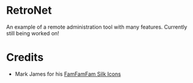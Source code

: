 # RetroNet
An example of a remote administration tool with many features. Currently still being worked on!

# Credits
- Mark James for his [FamFamFam Silk Icons](http://www.famfamfam.com/lab/icons/silk/)
